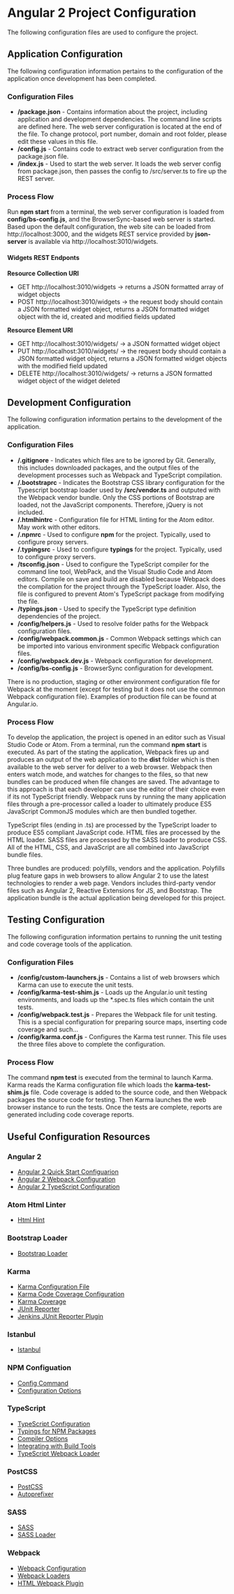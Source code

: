 # Angular 2 Project Configuration

The following configuration files are used to configure the project.

## Application Configuration

The following configuration information pertains to the configuration of the application once development has been completed.

### Configuration Files

- **/package.json** - Contains information about the project, including application and development dependencies. The command line scripts are defined here. The web server configuration is located at the end of the file. To change protocol, port number, domain and root folder, please edit these values in this file.
- **/config.js** - Contains code to extract web server configuration from the package.json file.
- **/index.js** - Used to start the web server. It loads the web server config from package.json, then passes the config to /src/server.ts to fire up the REST server.

### Process Flow

Run **npm start** from a terminal, the web server configuration is loaded from **config/bs-config.js**, and the BrowserSync-based web server is started. Based upon the default configuration, the web site can be loaded from http://localhost:3000, and the widgets REST service provided by **json-server** is available via http://localhost:3010/widgets.

#### Widgets REST Endponts

__Resource Collection URI__

- GET http://localhost:3010/widgets -> returns a JSON formatted array of widget objects
- POST http://localhost:3010/widgets -> the request body should contain a JSON formatted widget object,
returns a JSON formatted widget object with the id, created and modified fields updated

__Resource Element URI__

- GET http://localhost:3010/widgets/<widget id> -> a JSON formatted widget object
- PUT http://localhost:3010/widgets/<widget id> -> the request body should contain a JSON formatted widget object, returns a JSON formatted widget objects with the modified field updated
- DELETE http://localhost:3010/widgets/<widget id> -> returns a JSON formatted widget object of the widget deleted

## Development Configuration

The following configuration information pertains to the development of the application.

### Configuration Files

- **/.gitignore** - Indicates which files are to be ignored by Git. Generally, this includes downloaded packages, and the output files of the development processes such as Webpack and TypeScript compilation.
- **/.bootstraprc** - Indicates the Bootstrap CSS library configuration for the Typescript bootstrap loader used by **/src/vendor.ts** and outputed with the Webpack vendor bundle. Only the CSS portions of Bootstrap are loaded, not the JavaScript components. Therefore, jQuery is not included. 
- **/.htmlhintrc** - Configuration file for HTML linting for the Atom editor. May work with other editors.
- **/.npmrc** - Used to configure **npm** for the project. Typically, used to configure proxy servers.
- **/.typingsrc** - Used to configure **typings** for the project. Typically, used to configure proxy servers.
- **/tsconfig.json** - Used to configure the TypeScript compiler for the command line tool, WebPack, and the Visual Studio Code and Atom editors. Compile on save and build are disabled because Webpack does the compilation for the project through the TypeScript loader. Also, the file is configured to prevent Atom's TypeScript package from modifying the file.
- **/typings.json** - Used to specify the TypeScript type definition dependencies of the project.
- **/config/helpers.js** - Used to resolve folder paths for the Webpack configuration files.
- **/config/webpack.common.js** - Common Webpack settings which can be imported into various environment specific Webpack configuration files.
- **/config/webpack.dev.js** - Webpack configuration for development.
- **/config/bs-config.js** - BrowserSync configuration for development.

There is no production, staging or other environment configuration file for Webpack at the moment (except for testing but it does not use the common Webpack configuration file).  Examples of production file can be found at Angular.io.

### Process Flow

To develop the application, the project is opened in an editor such as Visual Studio Code or Atom. From a terminal, run the command **npm start** is executed. As part of the stating the application, Webpack fires up and produces an output of the web application to the **dist** folder which is then available to the web server for deliver to a web browser. Webpack then enters watch mode, and watches for changes to the files, so that new bundles can be produced when file changes are saved. The advantage to this approach is that each developer can use the editor of their choice even if its not TypeScript friendly. Webpack runs by running the many application files through a pre-processor called a loader to ultimately produce ES5 JavaScript CommonJS modules which are then bundled together.

TypeScript files (ending in .ts) are processed by the TypeScript loader to produce ES5 compliant JavaScript code. HTML files are processed by the HTML loader. SASS files are processed by the SASS loader to produce CSS.  All of the HTML, CSS, and JavaScript are all combined into JavaScript bundle files.

Three bundles are produced: polyfills, vendors and the application. Polyfills plug feature gaps in web browsers to allow Angular 2 to use the latest technologies to render a web page. Vendors includes third-party vendor files such as Angular 2, Reactive Extensions for JS, and Bootstrap. The application bundle is the actual application being developed for this project.

## Testing Configuration

The following configuration information pertains to running the unit testing and code coverage tools of the application.

### Configuration Files

- **/config/custom-launchers.js** - Contains a list of web browsers which Karma can use to execute the unit tests.
- **/config/karma-test-shim.js** - Loads up the Angular.io unit testing environments, and loads up the *.spec.ts files which contain the unit tests.
- **/config/webpack.test.js** - Prepares the Webpack file for unit testing. This is a special configuration for preparing source maps, inserting code coverage and such...
- **/config/karma.conf.js** - Configures the Karma test runner. This file uses the three files above to complete the configuration.

### Process Flow

The command **npm test** is executed from the terminal to launch Karma. Karma reads the Karma configuration file which loads the **karma-test-shim.js** file.  Code coverage is added to the source code, and then Webpack packages the source code for testing. Then Karma launches the web browser instance to run the tests. Once the tests are complete, reports are generated including code coverage reports.

## Useful Configuration Resources

### Angular 2

- [Angular 2 Quick Start Configuarion](https://angular.io/docs/ts/latest/quickstart.html)
- [Angular 2 Webpack Configuration](https://angular.io/docs/ts/latest/guide/webpack.html)
- [Angular 2 TypeScript Configuration](https://angular.io/docs/ts/latest/guide/typescript-configuration.html)

### Atom Html Linter

- [Html Hint](https://atom.io/packages/linter-htmlhint)

### Bootstrap Loader

- [Bootstrap Loader](https://www.npmjs.com/package/bootstrap-loader)

### Karma

- [Karma Configuration File](http://karma-runner.github.io/1.0/config/configuration-file.html)
- [Karma Code Coverage Configuration](https://karma-runner.github.io/0.8/config/coverage.html)
- [Karma Coverage](https://github.com/karma-runner/karma-coverage)
- [JUnit Reporter](https://github.com/karma-runner/karma-junit-reporter)
- [Jenkins JUnit Reporter Plugin](https://wiki.jenkins-ci.org/display/JENKINS/JUnit+Plugin)

### Istanbul

- [Istanbul](https://github.com/gotwarlost/istanbul)

### NPM Configuation

- [Config Command](https://docs.npmjs.com/misc/config)
- [Configuration Options](https://docs.npmjs.com/files/npmrc)

### TypeScript

- [TypeScript Configuration](https://www.typescriptlang.org/docs/handbook/tsconfig-json.html)
- [Typings for NPM Packages](https://www.typescriptlang.org/docs/handbook/typings-for-npm-packages.html)
- [Compiler Options](https://www.typescriptlang.org/docs/handbook/compiler-options.html)
- [Integrating with Build Tools](https://www.typescriptlang.org/docs/handbook/integrating-with-build-tools.html)
- [TypeScript Webpack Loader](https://github.com/TypeStrong/ts-loader)

### PostCSS

- [PostCSS](https://github.com/postcss/postcss)
- [Autoprefixer](https://github.com/postcss/autoprefixer)

### SASS

- [SASS](http://sass-lang.com/)
- [SASS Loader](https://github.com/jtangelder/sass-loader)

### Webpack

- [Webpack Configuration](https://webpack.github.io/docs/configuration.html)
- [Webpack Loaders](https://webpack.github.io/docs/using-loaders.html)
- [HTML Webpack Plugin](https://github.com/ampedandwired/html-webpack-plugin)

